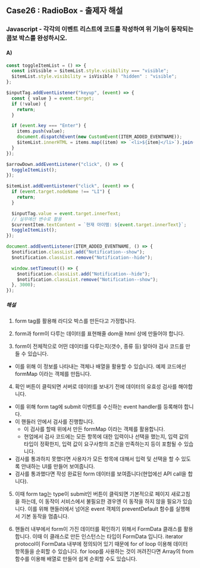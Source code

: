 ## Case26 : RadioBox - 출제자 해설

### Javascript - 각각의 이벤트 리스트에 코드를 작성하여 위 기능이 동작되는 콤보 박스를 완성하시오.

#### A)
```js
const toggleItemList = () => {
  const isVisible = $itemList.style.visibility === "visible";
  $itemList.style.visibility = isVisible ? "hidden" : "visible";
};

$inputTag.addEventListener("keyup", (event) => {
  const { value } = event.target;
  if (!value) {
    return;
  }

  if (event.key === "Enter") {
    items.push(value);
    document.dispatchEvent(new CustomEvent(ITEM_ADDED_EVENTNAME));
    $itemList.innerHTML = items.map((item) => `<li>${item}</li>`).join("");
  }
});

$arrowDown.addEventListener("click", () => {
  toggleItemList();
});

$itemList.addEventListener("click", (event) => {
  if (event.target.nodeName !== "LI") {
    return;
  }

  $inputTag.value = event.target.innerText;
  // 실무에선 변수로 활용
  $currentItem.textContent = `현재 아이템: ${event.target.innerText}`;
  toggleItemList();
});

document.addEventListener(ITEM_ADDED_EVENTNAME, () => {
  $notification.classList.add("Notification--show");
  $notification.classList.remove("Notification--hide");

  window.setTimeout(() => {
    $notification.classList.add("Notification--hide");
    $notification.classList.remove("Notification--show");
  }, 3000);
});
```

##### 해설
1. form tag를 활용해 라디오 박스를 만든다고 가정합니다.

2. form과 form이 다루는 데이터를 표현해줄 dom을 html 상에 만들어야 합니다.

3. form이 전체적으로 어떤 데이터를 다루는지(갯수, 종류 등) 알아야 검사 코드를 만들 수 있습니다.
- 이를 위해 이 정보를 나타내는 객체나 배열을 활용할 수 있습니다. 예제 코드에선 formMap 이라는 객체를 만듭니다.

4. 확인 버튼이 클릭되면 서버로 데이터를 보내기 전에 데이터의 유효성 검사를 해야합니다.
- 이를 위해 form tag에 submit 이벤트를 수신하는 event handler를 등록해야 합니다.
- 이 핸들러 안에서 검사를 진행합니다.
  * 이 검사를 할때 위에서 만든 formMap 이라는 객체를 활용합니다.
  * 현업에서 검사 코드에는 모든 항목에 대한 입력이나 선택을 했는지, 입력 값의 타입이 정확한지, 입력 값이 요구사항의 조건을 만족하는지 등이 포함될 수 있습니다.
- 검사를 통과하지 못했다면 사용자가 모든 항목에 대해서 입력 및 선택을 할 수 있도록 안내하는 UI를 만들어 보여줍니다.
- 검사를 통과했다면 작성 완료된 form 데이터를 보여줍니다(현업에선 API call을 합니다).

5. 이때 form tag는 type이 submit인 버튼이 클릭되면 기본적으로 페이지 새로고침을 하는데, 이 동작이 서비스에서 불필요한 경우엔 이 동작을 하지 않을 필요가 있습니다. 이를 위해 핸들러에서 넘어온 event 객체의 preventDefault 함수를 실행해서 기본 동작을 멈춥니다.

6. 핸들러 내부에서 form이 가진 데이터를 확인하기 위해서 FormData 클래스를 활용합니다. 이때 이 클래스로 만든 인스턴스는 타입이 FormData 입니다. iterator protocol이 FormData 내부에 정의되어 있기 때문에 for of loop 이용해 데이터 항목들을 순회할 수 있습니다. for loop를 사용하는 것이 꺼려진다면 Array의 from 함수를 이용해 배열로 만들어 쉽게 순회할 수도 있습니다.


